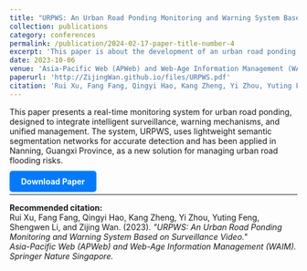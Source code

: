 ```yaml
---
title: "URPWS: An Urban Road Ponding Monitoring and Warning System Based on Surveillance Video"
collection: publications
category: conferences
permalink: /publication/2024-02-17-paper-title-number-4
excerpt: 'This paper is about the development of an urban road ponding monitoring and warning system (URPWS) based on surveillance video, which improves real-time monitoring, warning, and management to reduce the risk of urban flooding and traffic disruptions.'
date: 2023-10-06
venue: 'Asia-Pacific Web (APWeb) and Web-Age Information Management (WAIM) Joint International Conference on Web and Big Data'
paperurl: 'http://ZijingWan.github.io/files/URPWS.pdf'
citation: 'Rui Xu, Fang Fang, Qingyi Hao, Kang Zheng, Yi Zhou, Yuting Feng, Shengwen Li, and Zijing Wan. (2023). "URPWS: An Urban Road Ponding Monitoring and Warning System Based on Surveillance Video." Asia-Pacific Web (APWeb) and Web-Age Information Management (WAIM). Springer Nature Singapore.'
---
```


This paper presents a real-time monitoring system for urban road ponding, designed to integrate intelligent surveillance, warning mechanisms, and unified management. The system, URPWS, uses lightweight semantic segmentation networks for accurate detection and has been applied in Nanning, Guangxi Province, as a new solution for managing urban road flooding risks.

<div style="margin-top: 20px;">
  <a href="http://ZijingWan.github.io/files/URPWS.pdf" style="background-color: #007bff; color: white; padding: 10px 20px; text-decoration: none; border-radius: 5px; font-weight: bold;">Download Paper</a>
</div>

---

**Recommended citation:**  
Rui Xu, Fang Fang, Qingyi Hao, Kang Zheng, Yi Zhou, Yuting Feng, Shengwen Li, and Zijing Wan. (2023). *"URPWS: An Urban Road Ponding Monitoring and Warning System Based on Surveillance Video."*  
*Asia-Pacific Web (APWeb) and Web-Age Information Management (WAIM). Springer Nature Singapore.*
